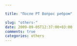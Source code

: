 ```yaml
---

title: "После РТ Вопрос ребром"

slug: "others-"
date: 2009-09-05T12:37:00+03:00
comments: true
categories: others
---
```

